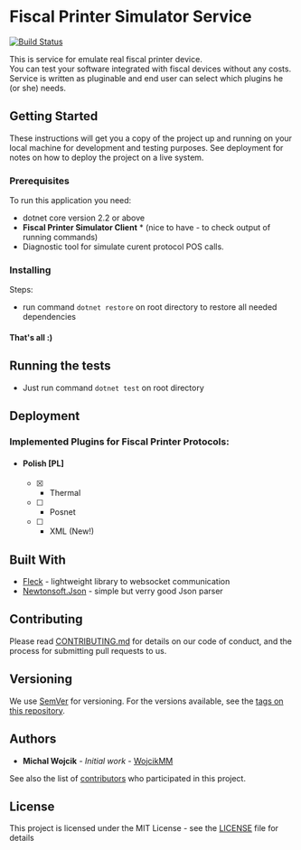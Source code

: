 # Fiscal Printer Simulator Service
[![Build Status](https://travis-ci.org/fiscal-printer-simulator/Fiscal-Printer-Simulator-Service.svg?branch=master)](https://travis-ci.org/fiscal-printer-simulator/Fiscal-Printer-Simulator-Service)

This is service for emulate real fiscal printer device.  
You can test your software integrated with fiscal devices without any costs.
Service is written as pluginable and end user can select which plugins he (or she) needs.

## Getting Started

These instructions will get you a copy of the project up and running on your local machine for development and testing purposes. See deployment for notes on how to deploy the project on a live system.

### Prerequisites

To run this application you need:
* dotnet core version 2.2 or above
* __Fiscal Printer Simulator Client__ * (nice to have - to check output of running commands)
* Diagnostic tool for simulate curent protocol POS calls. 

### Installing

Steps:
* run command `dotnet restore` on root directory to restore all needed dependencies 

#### That's all :)

## Running the tests

* Just run command `dotnet test` on root directory 

## Deployment

### Implemented Plugins for Fiscal Printer Protocols:
- #### Polish __[PL]__
  - [x] - Thermal  
  - [ ] - Posnet  
  - [ ] - XML (New!)  

## Built With
* [Fleck](https://github.com/statianzo/Fleck) - lightweight library to websocket communication
* [Newtonsoft.Json](https://github.com/JamesNK/Newtonsoft.Json) - simple but verry good Json parser

## Contributing

Please read [CONTRIBUTING.md](CONTRIBUTING.md) for details on our code of conduct, and the process for submitting pull requests to us.

## Versioning

We use [SemVer](http://semver.org/) for versioning. For the versions available, see the [tags on this repository](https://github.com/fiscal-printer-simulator/Fiscal-Printer-Simulator-Service/tags). 

## Authors

* **Michal Wojcik** - *Initial work* - [WojcikMM](https://github.com/WojcikMM)

See also the list of [contributors](https://github.com/fiscal-printer-simulator/Fiscal-Printer-Simulator-Service/graphs/contributors) who participated in this project.

## License

This project is licensed under the MIT License - see the [LICENSE](LICENSE) file for details
